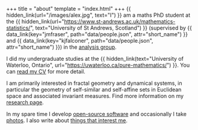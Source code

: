 +++
title = "about"
template = "index.html"
+++
{{ hidden_link(url="/images/alex.jpg", text="I") }} am a maths PhD student at the {{ hidden_link(url="https://www.st-andrews.ac.uk/mathematics-statistics/", text="University of St Andrews, Scotland") }} (supervised by {{ data_link(key="jmfraser", path="data/people.json", attr="short_name") }} and {{ data_link(key="kjfalconer", path="data/people.json", attr="short_name") }}) in the [analysis group](http://www.mcs.st-and.ac.uk/pg/pure/Analysis/index.html).

I did my undergraduate studies at the {{ hidden_link(text="University of Waterloo, Ontario", url="https://uwaterloo.ca/pure-mathematics/") }}.
You can [read my CV](/assets/alex_rutar_cv.pdf) for more detail.

I am primarily interested in fractal geometry and dynamical systems, in particular the geometry of self-similar and self-affine sets in Euclidean space and associated invariant measures.
Find more information on my [research page](/research/).

In my spare time I develop [open-source software](https://github.com/alexrutar) and occasionally I take [photos](https://unsplash.com/@rutarphotography).
I also write about [things that interest me](/writing/).
